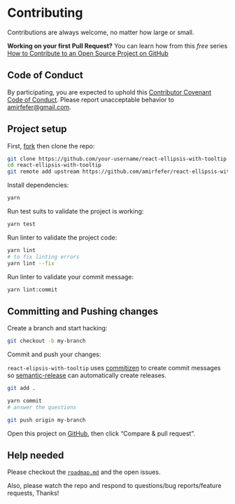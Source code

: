 # Contributing

Contributions are always welcome, no matter how large or small.

**Working on your first Pull Request?** You can learn how from this _free_ series [How to Contribute to an Open Source Project on GitHub](https://egghead.io/series/how-to-contribute-to-an-open-source-project-on-github)

## Code of Conduct

By participating, you are expected to uphold this [Contributor Covenant Code of Conduct](./other/code_of_conduct.md). Please report unacceptable behavior to [amirfefer@gmail.com](mailto:amirfefer@gmail.com).

## Project setup

First, [fork](https://guides.github.com/activities/forking) then clone the repo:

```sh
git clone https://github.com/your-username/react-ellipsis-with-tooltip
cd react-ellipsis-with-tooltip
git remote add upstream https://github.com/amirfefer/react-ellipsis-with-tooltip
```

Install dependencies:

```sh
yarn
```

Run test suits to validate the project is working:

```sh
yarn test
```

Run linter to validate the project code:

```sh
yarn lint
# to fix linting errors
yarn lint --fix
```


Run linter to validate your commit message:

```sh
yarn lint:commit
```


## Committing and Pushing changes

Create a branch and start hacking:

```sh
git checkout -b my-branch
```

Commit and push your changes:

`react-elipsis-with-tooltip` uses [commitizen](https://github.com/commitizen/cz-cli) to create commit messages so [semantic-release](https://github.com/semantic-release/semantic-release) can automatically create releases.

```sh
git add .

yarn commit
# answer the questions

git push origin my-branch
```

Open this project on [GitHub](https://github.com/amirfefer/react-ellipsis-with-tooltip), then click “Compare & pull request”.

## Help needed

Please checkout the [`roadmap.md`](./other/roadmap.md) and the open issues.

Also, please watch the repo and respond to questions/bug reports/feature requests, Thanks!
